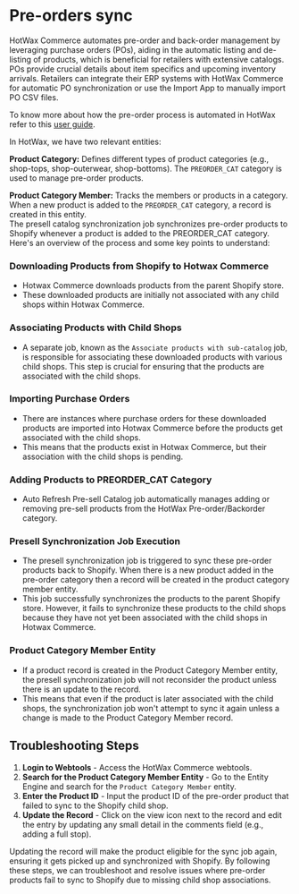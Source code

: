 # Pre-orders sync 
HotWax Commerce automates pre-order and back-order management by leveraging purchase orders (POs), aiding in the automatic listing and de-listing of products, which is beneficial for retailers with extensive catalogs. POs provide crucial details about item specifics and upcoming inventory arrivals. Retailers can integrate their ERP systems with HotWax Commerce for automatic PO synchronization or use the Import App to manually import PO CSV files.

To know more about how the pre-order process is automated in HotWax refer to this [user guide](https://docs.hotwax.co/user-guides/orders/pre-orders).

In HotWax, we have two relevant entities:

**Product Category:** Defines different types of product categories (e.g., shop-tops, shop-outerwear, shop-bottoms). The `PREORDER_CAT` category is used to manage pre-order products.

**Product Category Member:** Tracks the members or products in a category. When a new product is added to the `PREORDER_CAT` category, a record is created in this entity.  
The presell catalog synchronization job synchronizes pre-order products to Shopify whenever a product is added to the PREORDER_CAT category. Here's an overview of the process and some key points to understand:

### Downloading Products from Shopify to Hotwax Commerce
- Hotwax Commerce downloads products from the parent Shopify store.
- These downloaded products are initially not associated with any child shops within Hotwax Commerce.

### Associating Products with Child Shops
- A separate job, known as the `Associate products with sub-catalog` job, is responsible for associating these downloaded products with various child shops. This step is crucial for ensuring that the products are associated with the child shops.

### Importing Purchase Orders
- There are instances where purchase orders for these downloaded products are imported into Hotwax Commerce before the products get associated with the child shops.
- This means that the products exist in Hotwax Commerce, but their association with the child shops is pending.

### Adding Products to PREORDER_CAT Category
- Auto Refresh Pre-sell Catalog job automatically manages adding or removing pre-sell products from the HotWax Pre-order/Backorder category.

### Presell Synchronization Job Execution

- The presell synchronization job is triggered to sync these pre-order products back to Shopify. When there is a new product added in the pre-order category then a record will be created in the product category member entity.
- This job successfully synchronizes the products to the parent Shopify store. However, it fails to synchronize these products to the child shops because they have not yet been associated with the child shops in Hotwax Commerce.

### Product Category Member Entity 
- If a product record is created in the Product Category Member entity, the presell synchronization job will not reconsider the product unless there is an update to the record.
- This means that even if the product is later associated with the child shops, the synchronization job won't attempt to sync it again unless a change is made to the Product Category Member record.

## Troubleshooting Steps

1. **Login to Webtools** - Access the HotWax Commerce webtools.
2. **Search for the Product Category Member Entity** - Go to the Entity Engine and search for the `Product Category Member` entity.
3. **Enter the Product ID** - Input the product ID of the pre-order product that failed to sync to the Shopify child shop.
4. **Update the Record** - Click on the view icon next to the record and edit the entry by updating any small detail in the comments field (e.g., adding a full stop).

Updating the record will make the product eligible for the sync job again, ensuring it gets picked up and synchronized with Shopify. By following these steps, we can troubleshoot and resolve issues where pre-order products fail to sync to Shopify due to missing child shop associations.
